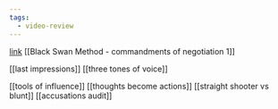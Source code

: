 ```yaml
---
tags:
  - video-review
---
```

[link](https://www.youtube.com/watch?v=iDnEfgAAkBE&ab_channel=TheFutur)
[[Black Swan Method - commandments of negotiation 1]]

[[last impressions]]
[[three tones of voice]]

[[tools of influence]]
[[thoughts become actions]]
[[straight shooter vs blunt]]
[[accusations audit]]